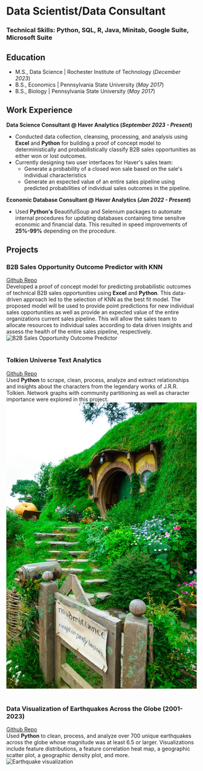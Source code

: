 # Data Scientist/Data Consultant

### Technical Skills: Python, SQL, R, Java, Minitab, Google Suite, Microsoft Suite

## Education						       		
- M.S., Data Science	| Rochester Institute of Technology (_December 2023_)	 			        		
- B.S., Economics | Pennsylvania State University (_May 2017_)
- B.S., Biology | Pennsylvania State University (_May 2017_)

## Work Experience
**Data Science Consultant @ Haver Analytics (_September 2023 - Present_)**
- Conducted data collection, cleansing, processing, and analysis using **Excel** and **Python** for building a proof of concept model to deterministically and probabilistically classify B2B sales opportunities as either won or lost outcomes.
- Currently designing two user interfaces for Haver's sales team:
    - Generate a probability of a closed won sale based on the sale's individual characteristics
    - Generate an expected value of an entire sales pipeline using predicted probabilities of individual sales outcomes in the pipeline.

**Economic Database Consultant @ Haver Analytics (_Jan 2022 - Present_)**
- Used **Python's** BeautifulSoup and Selenium packages to automate internal procedures for updating databases containing time sensitve economic and financial data. This resulted in speed improvements of **25%-99%** depending on the procedure.

## Projects
### B2B Sales Opportunity Outcome Predictor with KNN
[Github Repo]()  
Developed a proof of concept model for predicting probabilistic outcomes of technical B2B sales opportunities using **Excel** and **Python**. This data-driven approach led to the selection of KNN as the best fit model. 
The proposed model will be used to provide point predictions for new individual sales opportunities as well as provide an expected value of the entire organizations current sales pipeline. This will allow the sales team to allocate resources to individual sales according to data driven insights and assess the health of the entire sales pipeline, respectively.  
![B2B Sales Opportunity Outcome Predictor](/assets/img/salesteam.jpg)  
&nbsp;  
### Tolkien Universe Text Analytics
[Github Repo](https://github.com/Kevin-Cosgrove/JRRT_Relationship_Network)  
Used **Python** to scrape, clean, process, analyze and extract relationships and insights about the characters from the legendary works of J.R.R. Tolkien. Network graphs with community partitioning as well as character importance were explored in this project.  
![Tolkien Universe Text Analytics](/assets/img/shire.jpg)  
&nbsp;  
### Data Visualization of Earthquakes Across the Globe (2001-2023)
[Github Repo]()  
Used **Python** to clean, process, and analyze over 700 unique earthquakes across the globe whose magnitude was at least 6.5 or larger.  Visualizations include feature distributions, a feature correlation heat map, a geographic scatter plot, a geographic density plot, and more.  
![Earthquake visualization](/assets/img/earthquake.jpg)

